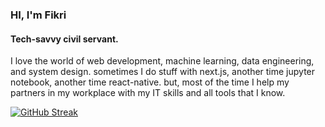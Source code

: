 ### HI, I'm Fikri
#### Tech-savvy civil servant.

I love the world of web development, machine learning, data engineering, and system design.
sometimes I do stuff with next.js, another time jupyter notebook, another time react-native. 
but, most of the time I help my partners in my workplace with my IT skills and all tools that I know.


[![GitHub Streak](https://github-readme-streak-stats.herokuapp.com?user=fikrianggara&theme=vue-dark&hide_border=true&border_radius=14&fire=83EB72)](https://git.io/streak-stats)
